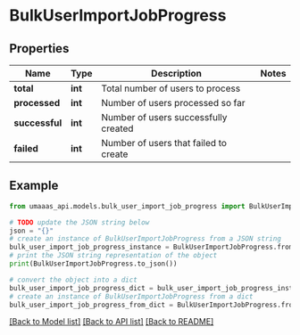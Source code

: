 # BulkUserImportJobProgress


## Properties

Name | Type | Description | Notes
------------ | ------------- | ------------- | -------------
**total** | **int** | Total number of users to process | 
**processed** | **int** | Number of users processed so far | 
**successful** | **int** | Number of users successfully created | 
**failed** | **int** | Number of users that failed to create | 

## Example

```python
from umaaas_api.models.bulk_user_import_job_progress import BulkUserImportJobProgress

# TODO update the JSON string below
json = "{}"
# create an instance of BulkUserImportJobProgress from a JSON string
bulk_user_import_job_progress_instance = BulkUserImportJobProgress.from_json(json)
# print the JSON string representation of the object
print(BulkUserImportJobProgress.to_json())

# convert the object into a dict
bulk_user_import_job_progress_dict = bulk_user_import_job_progress_instance.to_dict()
# create an instance of BulkUserImportJobProgress from a dict
bulk_user_import_job_progress_from_dict = BulkUserImportJobProgress.from_dict(bulk_user_import_job_progress_dict)
```
[[Back to Model list]](../README.md#documentation-for-models) [[Back to API list]](../README.md#documentation-for-api-endpoints) [[Back to README]](../README.md)


